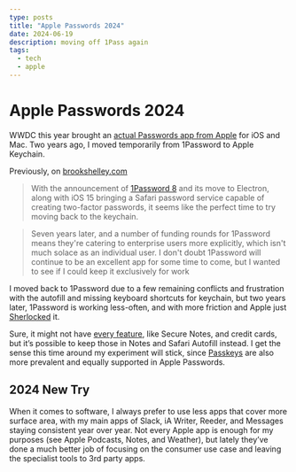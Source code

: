 ```yaml
---
type: posts
title: "Apple Passwords 2024"
date: 2024-06-19
description: moving off 1Pass again
tags:
  - tech
  - apple
---
```


# Apple Passwords 2024

WWDC this year brought an [actual Passwords app from Apple](https://www.theverge.com/2024/6/10/24175505/apple-password-app-passkey-manager-windows-mac-icloud) for iOS and Mac. Two years ago, I moved temporarily from 1Password to Apple Keychain.

Previously, on [brookshelley.com](https://brookshelley.com/posts/2021-08-23-moving-back-to-keychain-from-1password/)


> With the announcement of [1Password 8](https://blog.1password.com/1password-8-for-mac-is-now-in-early-access/) and its move to Electron, along with iOS 15 bringing a Safari password service capable of creating two-factor passwords, it seems like the perfect time to try moving back to the keychain.

> Seven years later, and a number of funding rounds for 1Password means they're catering to enterprise users more explicitly, which isn't much solace as an individual user. I don't doubt 1Password will continue to be an excellent app for some time to come, but I wanted to see if I could keep it exclusively for work

I moved back to 1Password due to a few remaining conflicts and frustration with the autofill and missing keyboard shortcuts for keychain, but two years later, 1Password is working less-often, and with more friction and Apple just [Sherlocked](https://www.npr.org/2024/06/17/g-s1-4912/apple-app-store-obsolete-sherlocked-tapeacall-watson-copy) it.

Sure, it might not have [every feature](https://9to5mac.com/2024/06/19/here-are-two-1password-features-you-wont-find-in-ios-18s-new-passwords-app/), like Secure Notes, and credit cards, but it’s possible to keep those in Notes and Safari Autofill instead. I get the sense this time around my experiment will stick, since [Passkeys](https://passkeys.directory) are also more prevalent and equally supported in Apple Passwords.

## 2024 New Try

When it comes to software, I always prefer to use less apps that cover more surface area, with my main apps of Slack, iA Writer, Reeder, and Messages staying consistent year over year. Not every Apple app is enough for my purposes (see Apple Podcasts, Notes, and Weather), but lately they’ve done a much better job of focusing on the consumer use case and leaving the specialist tools to 3rd party apps.